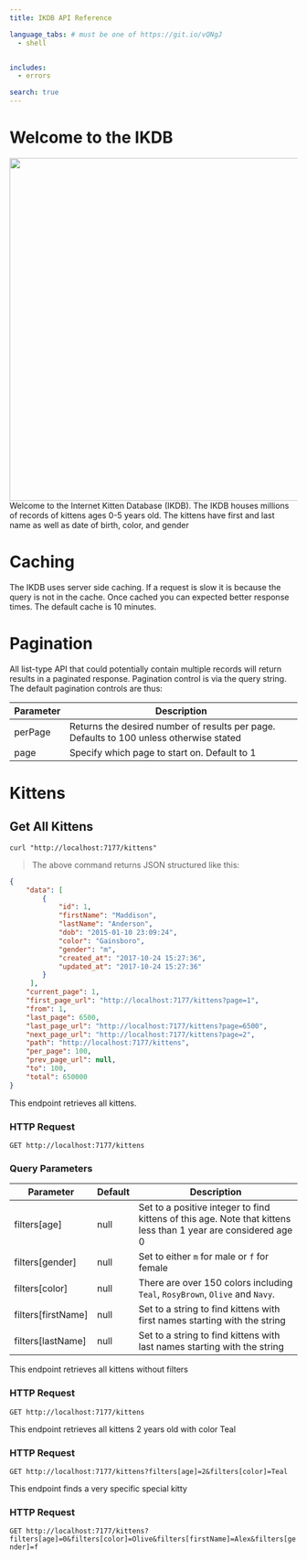 ```yaml
---
title: IKDB API Reference

language_tabs: # must be one of https://git.io/vQNgJ
  - shell


includes:
  - errors

search: true
---
```


# Welcome to the IKDB
<img width="600" src="http://thecatapi.com/api/images/get?format=src&type=gif">
Welcome to the Internet Kitten Database (IKDB). The IKDB houses millions of records of kittens ages 0-5 years old. The kittens have first and last name as well as
date of birth, color, and gender

# Caching


The IKDB uses server side caching. If a request is slow it is because the query is not in the cache. Once cached you can
expected better response times. The default cache is 10 minutes.



# Pagination

All list-type API that could potentially contain multiple records will return results in a paginated response. Pagination control is via the query string. The default pagination controls are thus:

Parameter | Description
--------- | -----------
perPage | Returns the desired number of results per page. Defaults to 100 unless otherwise stated
page | Specify which page to start on. Default to 1

# Kittens

## Get All Kittens


```shell
curl "http://localhost:7177/kittens"
```



> The above command returns JSON structured like this:

```json
{
    "data": [
        {
            "id": 1,
            "firstName": "Maddison",
            "lastName": "Anderson",
            "dob": "2015-01-10 23:09:24",
            "color": "Gainsboro",
            "gender": "m",
            "created_at": "2017-10-24 15:27:36",
            "updated_at": "2017-10-24 15:27:36"
        }
     ],
    "current_page": 1,
    "first_page_url": "http://localhost:7177/kittens?page=1",
    "from": 1,
    "last_page": 6500,
    "last_page_url": "http://localhost:7177/kittens?page=6500",
    "next_page_url": "http://localhost:7177/kittens?page=2",
    "path": "http://localhost:7177/kittens",
    "per_page": 100,
    "prev_page_url": null,
    "to": 100,
    "total": 650000
}
```

This endpoint retrieves all kittens.

### HTTP Request

`GET http://localhost:7177/kittens`


### Query Parameters

Parameter | Default | Description
--------- | ------- | -----------
filters[age] | null | Set to a positive integer to find kittens of this age. Note that kittens less than 1 year are considered age 0
filters[gender] | null | Set to either `m` for male or `f` for female
filters[color] | null | There are over 150 colors including `Teal`, `RosyBrown`, `Olive` and `Navy`. 
filters[firstName] | null | Set to a string to find kittens with first names starting with the string
filters[lastName] | null | Set to a string to find kittens with last names starting with the string


This endpoint retrieves all kittens without filters

### HTTP Request

`GET http://localhost:7177/kittens`


This endpoint retrieves all kittens 2 years old with color Teal
### HTTP Request

`GET http://localhost:7177/kittens?filters[age]=2&filters[color]=Teal`



This endpoint finds a very specific special kitty
### HTTP Request

`GET http://localhost:7177/kittens?filters[age]=0&filters[color]=Olive&filters[firstName]=Alex&filters[gender]=f`

